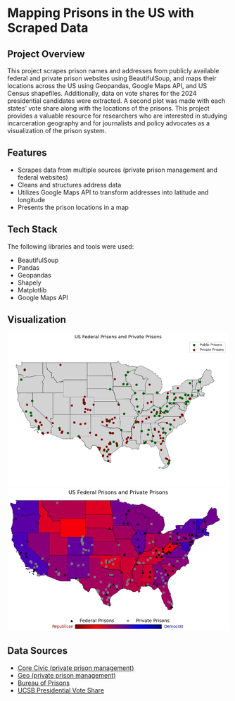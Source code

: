# Mapping Prisons in the US with Scraped Data

## Project Overview
This project scrapes prison names and addresses from publicly available federal and private prison websites using BeautifulSoup, and maps their locations across the US using Geopandas, Google Maps API, and US Census shapefiles. Additionally, data on vote shares for the 2024 presidential candidates were extracted. A second plot was made with each states' vote share along with the locations of the prisons. This project provides a valuable resource for researchers who are interested in studying incarceration geography and for journalists and policy advocates as a visualization of the prison system.

## Features
- Scrapes data from multiple sources (private prison management and federal websites)
- Cleans and structures address data
- Utilizes Google Maps API to transform addresses into latitude and longitude
- Presents the prison locations in a map

## Tech Stack
The following libraries and tools were used:
- BeautifulSoup
- Pandas
- Geopandas
- Shapely
- Matplotlib
- Google Maps API

## Visualization
![Map of US Federal and Private Prisons](./prison_nopid.png)
![Map of US Federal and Private Prisons with States' Political Leaning](./prisons.png)

## Data Sources
- [Core Civic (private prison management)](https://www.corecivic.com/facilities)
- [Geo (private prison management)](https://www.geogroup.com/LOCATIONS)
- [Bureau of Prisons](https://www.bop.gov/locations/list.jsp)
- [UCSB Presidential Vote Share](https://www.presidency.ucsb.edu/statistics/elections/2024)

